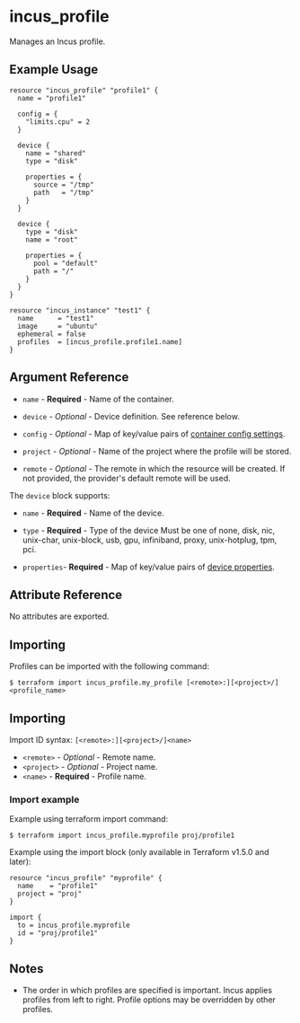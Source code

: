 # incus_profile

Manages an Incus profile.

## Example Usage

```hcl
resource "incus_profile" "profile1" {
  name = "profile1"

  config = {
    "limits.cpu" = 2
  }

  device {
    name = "shared"
    type = "disk"

    properties = {
      source = "/tmp"
      path   = "/tmp"
    }
  }

  device {
    type = "disk"
    name = "root"

    properties = {
      pool = "default"
      path = "/"
    }
  }
}

resource "incus_instance" "test1" {
  name      = "test1"
  image     = "ubuntu"
  ephemeral = false
  profiles  = [incus_profile.profile1.name]
}
```

## Argument Reference

- `name` - **Required** - Name of the container.

- `device` - _Optional_ - Device definition. See reference below.

- `config` - _Optional_ - Map of key/value pairs of
  [container config settings](https://documentation.ubuntu.com/incus/en/latest/reference/instance_options/).

- `project` - _Optional_ - Name of the project where the profile will be stored.

- `remote` - _Optional_ - The remote in which the resource will be created. If
  not provided, the provider's default remote will be used.

The `device` block supports:

- `name` - **Required** - Name of the device.

- `type` - **Required** - Type of the device Must be one of none, disk, nic,
  unix-char, unix-block, usb, gpu, infiniband, proxy, unix-hotplug, tpm, pci.

- `properties`- **Required** - Map of key/value pairs of
  [device properties](https://documentation.ubuntu.com/incus/en/latest/reference/devices/).

## Attribute Reference

No attributes are exported.

## Importing

Profiles can be imported with the following command:

```shell
$ terraform import incus_profile.my_profile [<remote>:][<project>/]<profile_name>
```

## Importing

Import ID syntax: `[<remote>:][<project>/]<name>`

- `<remote>` - _Optional_ - Remote name.
- `<project>` - _Optional_ - Project name.
- `<name>` - **Required** - Profile name.

### Import example

Example using terraform import command:

```shell
$ terraform import incus_profile.myprofile proj/profile1
```

Example using the import block (only available in Terraform v1.5.0 and later):

```hcl
resource "incus_profile" "myprofile" {
  name    = "profile1"
  project = "proj"
}

import {
  to = incus_profile.myprofile
  id = "proj/profile1"
}
```

## Notes

- The order in which profiles are specified is important. Incus applies profiles
  from left to right. Profile options may be overridden by other profiles.
